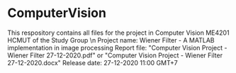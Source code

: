 # ComputerVision
This respository contains all files for the project in Computer Vision ME4201 HCMUT of the Study Group \n
Project name: Wiener Filter - A MATLAB implementation in image processing
Report file: "Computer Vision Project - Wiener Filter 27-12-2020.pdf"
        or "Computer Vision Project - Wiener Filter 27-12-2020.docx"
Release date: 27-12-2020 11:00 GMT+7
